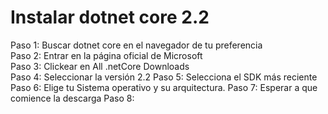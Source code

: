 # Instalar dotnet core 2.2
Paso 1: Buscar dotnet core en el navegador de tu preferencia  
Paso 2: Entrar en la página oficial de Microsoft  
Paso 3: Clickear en All .netCore Downloads  
Paso 4: Seleccionar la versión 2.2
Paso 5: Selecciona el SDK más reciente
Paso 6: Elige tu Sistema operativo y su arquitectura.
Paso 7: Esperar a que comience la descarga
Paso 8: 